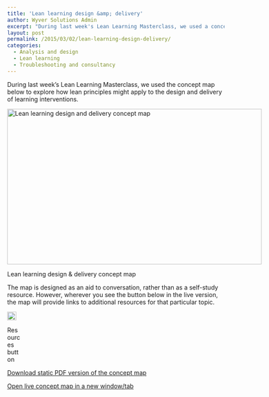 ```yaml
---
title: 'Lean learning design &amp; delivery'
author: Wyver Solutions Admin
excerpt: "During last week's Lean Learning Masterclass, we used a concept map to explore how lean principles might apply to the design and delivery of learning interventions. Feel free to download and use to aid your own conversations."
layout: post
permalink: /2015/03/02/lean-learning-design-delivery/
categories:
  - Analysis and design
  - Lean learning
  - Troubleshooting and consultancy
---
```

During last week&#8217;s Lean Learning Masterclass, we used the concept map below to explore how lean principles might apply to the design and delivery of learning interventions.

<div id="attachment_1281" style="width: 600px" class="wp-caption aligncenter">
  <a href="https://cmapscloud.ihmc.us/viewer/cmap/1NSYC7B57-1YBSWWP-1HV" target="_blank"><img class="size-large wp-image-1281" src="http://www.wyversolutions.co.uk/cms/wp-content/uploads/2015/03/lean-learning-handout-1024x627.jpg" alt="Lean learning design and delivery concept map" width="590" height="361" /></a>
  
  <p class="wp-caption-text">
    Lean learning design &amp; delivery concept map
  </p>
</div>

The map is designed as an aid to conversation, rather than as a self-study resource. However, wherever you see the button below in the live version, the map will provide links to additional resources for that particular topic.

<div id="attachment_1278" style="width: 31px" class="wp-caption aligncenter">
  <img class="wp-image-1278 size-full" src="http://www.wyversolutions.co.uk/cms/wp-content/uploads/2015/03/Screen-Shot-2015-03-02-at-8.21.00-AM.png" alt="resources button" width="21" height="20" />
  
  <p class="wp-caption-text">
    Resources button
  </p>
</div>

[Download static PDF version of the concept map][1]

<a href="https://cmapscloud.ihmc.us/viewer/cmap/1NSYC7B57-1YBSWWP-1HV" target="_blank">Open live concept map in a new window/tab</a>

 [1]: http://www.wyversolutions.co.uk/cms/wp-content/uploads/2015/03/lean-learning-handout.pdf